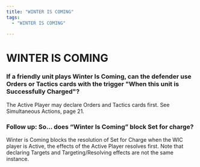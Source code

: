 ```yaml
---
title: "WINTER IS COMING"
tags:
  - "WINTER IS COMING"

---
```


# WINTER IS COMING

###  If a friendly unit plays Winter Is Coming, can the defender use Orders or Tactics cards with the trigger "When this unit is Successfully Charged"?

 The Active Player may declare Orders and Tactics cards first. See Simultaneous Actions, page 21.
 

###   Follow up: So… does “Winter Is Coming” block Set for charge?

Winter is Coming blocks the resolution of Set for Charge when the WIC player is Active, the effects of the Active Player resolves first. Note that declaring Targets and Targeting/Resolving effects are not the same instance.

